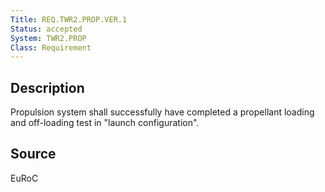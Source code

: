 ```yaml
---
Title: REQ.TWR2.PROP.VER.1
Status: accepted
System: TWR2.PROP
Class: Requirement
---
```


## Description

Propulsion system shall successfully have completed a propellant loading and off-loading test in "launch configuration".


## Source

EuRoC
